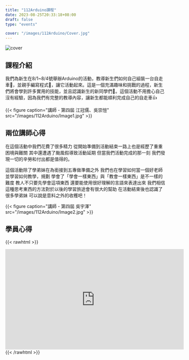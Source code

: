 ```yaml
---
title: "112Arduino課程"
date: 2023-08-25T20:33:18+08:00
draft: false
type: "events"

cover: "/images/112Arduino/Cover.jpg"
---
```


![cover](/images/112Arduino/Cover.jpg)

## 課程介紹

我們為新生在8/1~8/4號舉辦Arduino的活動，教導新生們如何自己組裝一台自走車🚗，並親手編寫程式🫴，讓它活動起來。這是一個充滿趣味和挑戰的過程，新生們將會學到許多實用的技能，並且認識新生的新同學們🤭。這個活動不用擔心自己沒有經驗，因為我們有完整的教導內容，讓新生都能順利完成自己的自走車👍

{{< figure caption="講師 - 第四屆 江冠儒、吳崇愷" src="/images/112Arduino/Image1.jpg" >}}
## 兩位講師心得

在這個活動中我們花費了很多精力
從開始準備到活動結束一路上也是經歷了重重困境與難關
其中還遭遇了颱風假導致活動延期
但當我們活動完成的那一刻
我們發現一切的辛勞和付出都是值得的。

這個活動除了學弟妹在為銜接到五專做準備之外
我們也在學習如何當一個好老師並學習如何教學，規劃
學會了「學會一樣東西」與「教會一樣東西」是不一樣的難度
教人不只要先學會這項東西
還要能使用很好理解的言語來表達出來
我們相信這種思考東西的方法對於以後的學習旅途會有很大的幫助
在活動結束後也認識了很多學弟妹
可以說是意料之外的收穫吧！

{{< figure caption="講師 - 第四屆 吳宇澤" src="/images/112Arduino/Image2.jpg" >}}

## 學員心得

{{< rawhtml >}}
<iframe width="560" height="315" src="https://www.youtube-nocookie.com/embed/evOO7Xc9Wp0?si=k8OBxauyCb0YyoHF" title="YouTube video player" frameborder="0" allow="accelerometer; autoplay; clipboard-write; encrypted-media; gyroscope; picture-in-picture; web-share" allowfullscreen></iframe>
{{< /rawhtml >}}